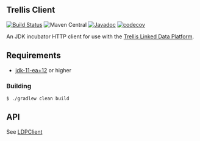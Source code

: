 ## Trellis Client

[![Build Status](https://travis-ci.org/trellis-ldp/trellis-client.png?branch=master)](https://travis-ci.org/trellis-ldp/trellis-client)
![Maven Central](https://img.shields.io/maven-central/v/cool.pandora/ldp-client.svg)
[![Javadoc](https://javadoc-badge.appspot.com/org.trellisldp/trellis-client.svg?label=javadoc)](https://trellis-ldp.github.io/trellis-client/apidocs/)
[![codecov](https://codecov.io/gh/trellis-ldp/trellis-client/branch/master/graph/badge.svg)](https://codecov.io/gh/trellis-ldp/trellis-client)

An JDK incubator HTTP client for use with the [Trellis Linked Data Platform](https://trellis-ldp.github.io/trellis/apidocs/).

## Requirements
* [jdk-11-ea+12](http://jdk.java.net/11/) or higher

### Building
    $ ./gradlew clean build

## API
See [LDPClient](https://github.com/trellis-ldp/trellis-client/blob/master/client/src/main/java/org/trellisldp/client/LdpClient.java)

